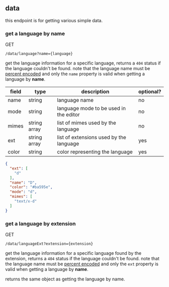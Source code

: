 ## data

this endpoint is for getting various simple data.

### get a language by name

<p class="method">GET</p> <code>/data/language?name=<span class="var">{language}</span></code>

get the language information for a specific language, returns a `404` status if the language couldn't be found. note that the language name must be [percent encoded](https://en.wikipedia.org/wiki/Percent-encoding) and only the `name` property is valid when getting a language by **name**.

| field | type         | description                             | optional? |
|-------|--------------|-----------------------------------------|-----------|
| name  | string       | language name                           | no        |
| mode  | string       | language mode to be used in the editor  | no        |
| mimes | string array | list of mimes used by the language      | no        |
| ext   | string array | list of extensions used by the language | yes       |
| color | string       | color representing the language         | yes       |

```json
{
  "ext": [
    "d"
  ],
  "name": "D",
  "color": "#ba595e",
  "mode": "d",
  "mimes": [
    "text/x-d"
  ]
}
```

### get a language by extension

<p class="method">GET</p> <code>/data/languageExt?extension=<span class="var">{extension}</span></code>

get the language information for a specific language found by the extension, returns a `404` status if the language couldn't be found. note that the language name must be [percent encoded](https://en.wikipedia.org/wiki/Percent-encoding) and only the `ext` property is valid when getting a language by **name**.

returns the same object as getting the language by name.

[comment]: <> (TODO: how to get all possible language values? and should they use the name, mode or mime?)
